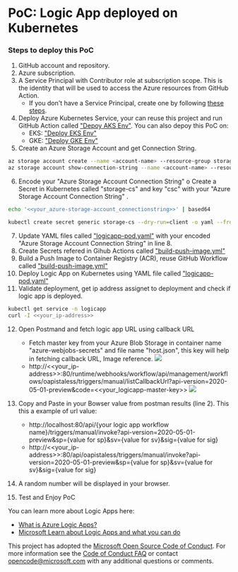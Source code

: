 # PoC: Logic App deployed on Kubernetes

### Steps to deploy this PoC
1. GitHub account and repository.
2. Azure subscription.
3. A Service Principal with Contributor role at subscription scope. This is the identity that will be used to access the Azure resources from GitHub Action.
    + If you don't have a Service Principal, create one by following [these steps](https://docs.microsoft.com/en-us/azure/developer/github/connect-from-azure).
4. Deploy Azure Kubernetes Service, your can reuse this project and run GitHub Action called ["Depoy AKS Env"](https://github.com/oaviles/hello_iac/actions/workflows/tf-deploy-aks.yml). You can also depoy this PoC on:
    + EKS: ["Deploy EKS Env"](https://github.com/oaviles/hello_iac/actions/workflows/tf-deploy-eks.yml)
    + GKE: ["Deploy GKE Env"](https://github.com/oaviles/hello_iac/actions/workflows/tf-deploy-gke.yml)
5. Create an Azure Storage Account and get Connection String.
```sh
az storage account create --name <account-name> --resource-group storage-resource-group --location eastus --sku Standard_LRS --kind StorageV2
az storage account show-connection-string --name <account-name> --resource-group storage-resource-group
```
6. Encode your "Azure Storage Account Connection String" o Create a Secret in Kubernetes called "storage-cs" and key "csc" with your "Azure Storage Account Connection String" .
```sh
echo '<<your_azure-storage-account_connectionstring>>' | based64
```
```sh
kubectl create secret generic storage-cs --dry-run=client -o yaml --from-literal=scs='<<your_azure-storage-account_connectionstring>>'
```
7. Update YAML files called ["logicapp-pod.yaml"](https://github.com/oaviles/logicapp_containerized/blob/master/yaml-file/logicapp-pod.yaml) with your encoded "Azure Storage Account Connection String" in line 8.
8. Create Secrets refered in Gihub Actions called ["build-push-image.yml"](https://github.com/oaviles/logicapp_containerized/blob/master/.github/workflows/build-push-image.yml)
9. Build a Push Image to Container Registry (ACR), reuse GitHub Workflow called ["build-push-image.yml"](https://github.com/oaviles/logicapp_containerized/blob/master/.github/workflows/build-push-image.yml) 
10. Deploy Logic App on Kubernetes using YAML file called ["logicapp-pod.yaml"](https://github.com/oaviles/logicapp_containerized/blob/master/yaml-file/logicapp-pod.yaml)
11. Validate deployment, get ip address assignet to deployment and check if logic app is deployed. 
```sh
kubectl get service -n logicapp
curl -I <<your_ip-address>>
```
12. Open Postmand and fetch logic app URL using callback URL
    + Fetch master key from your Azure Blob Storage in container name "azure-webjobs-secrets" and file name "host.json", this key will help in fetching callback URL, Image reference.
    ![](https://microsoft.github.io/AzureTipsAndTricks/files/95hostjson.png)
    + http://<<your_ip-address>>:80/runtime/webhooks/workflow/api/management/workflows/oapistaless/triggers/manual/listCallbackUrl?api-version=2020-05-01-preview&code=<<your_logicapp-master-key>>
    ![](https://microsoft.github.io/AzureTipsAndTricks/files/95postmanresults.png)
    
13. Copy and Paste in your Bowser value from postman results (line 2). This this a example of url value:
    + http://localhost:80/api/{your logic app workflow name}/triggers/manual/invoke?api-version=2020-05-01-preview&sp={value for sp}&sv={value for sv}&sig={value for sig}
    + http://<<your_ip-address>>:80/api/oapistaless/triggers/manual/invoke?api-version=2020-05-01-preview&sp={value for sp}&sv={value for sv}&sig={value for sig} 
14. A random number will be displayed in your browser.
15. Test and Enjoy PoC

You can learn more about Logic Apps here:
+ [What is Azure Logic Apps?](https://docs.microsoft.com/en-us/azure/logic-apps/logic-apps-overview) 
+ [Microsoft Learn about Logic Apps and what you can do](https://docs.microsoft.com/en-us/learn/paths/build-workflows-with-logic-apps/)

This project has adopted the [Microsoft Open Source Code of Conduct](https://opensource.microsoft.com/codeofconduct/). For more information see the [Code of Conduct FAQ](https://opensource.microsoft.com/codeofconduct/faq/) or contact [opencode@microsoft.com](mailto:opencode@microsoft.com) with any additional questions or comments.
